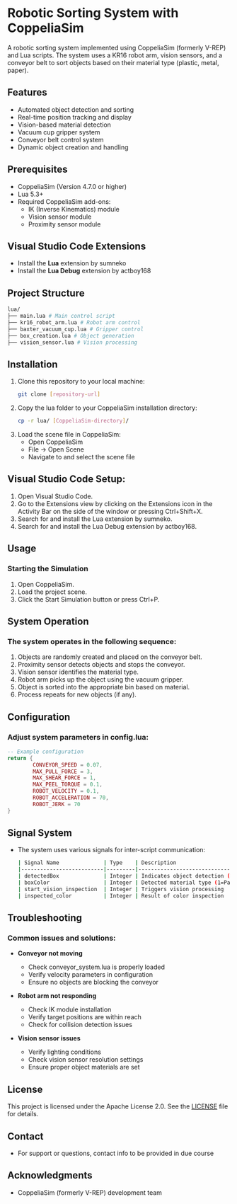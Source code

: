 # Robotic Sorting System with CoppeliaSim

A robotic sorting system implemented using CoppeliaSim (formerly V-REP) and Lua scripts. The system uses a KR16 robot arm, vision sensors, and a conveyor belt to sort objects based on their material type (plastic, metal, paper).

## Features

- Automated object detection and sorting
- Real-time position tracking and display
- Vision-based material detection
- Vacuum cup gripper system
- Conveyor belt control system
- Dynamic object creation and handling

## Prerequisites

- CoppeliaSim (Version 4.7.0 or higher)
- Lua 5.3+
- Required CoppeliaSim add-ons:
    - IK (Inverse Kinematics) module
    - Vision sensor module
    - Proximity sensor module
## Visual Studio Code Extensions

- Install the **Lua** extension by sumneko
- Install the **Lua Debug** extension by actboy168

## Project Structure
```bash
lua/
├── main.lua # Main control script
├── kr16_robot_arm.lua # Robot arm control 
├── baxter_vacuum_cup.lua # Gripper control
├── box_creation.lua # Object generation 
├── vision_sensor.lua # Vision processing

```

## Installation

1. Clone this repository to your local machine:
     ```bash
     git clone [repository-url]
     ```
2. Copy the lua folder to your CoppeliaSim installation directory:
     ```bash
     cp -r lua/ [CoppeliaSim-directory]/
     ```
3. Load the scene file in CoppeliaSim:
     - Open CoppeliaSim
     - File → Open Scene
     - Navigate to and select the scene file

## Visual Studio Code Setup:

1. Open Visual Studio Code.
2. Go to the Extensions view by clicking on the Extensions icon in the Activity Bar on the side of the window or pressing Ctrl+Shift+X.
3. Search for and install the Lua extension by sumneko.
4. Search for and install the Lua Debug extension by actboy168.

## Usage

### Starting the Simulation

1. Open CoppeliaSim.
2. Load the project scene.
3. Click the Start Simulation button or press Ctrl+P.

## System Operation

### The system operates in the following sequence:

1. Objects are randomly created and placed on the conveyor belt.
2. Proximity sensor detects objects and stops the conveyor.
3. Vision sensor identifies the material type.
4. Robot arm picks up the object using the vacuum gripper.
5. Object is sorted into the appropriate bin based on material.
6. Process repeats for new objects (if any).

## Configuration

### Adjust system parameters in config.lua:

```lua
-- Example configuration
return {
        CONVEYOR_SPEED = 0.07,
        MAX_PULL_FORCE = 3,
        MAX_SHEAR_FORCE = 1,
        MAX_PEEL_TORQUE = 0.1,
        ROBOT_VELOCITY = 0.1,
        ROBOT_ACCELERATION = 70,
        ROBOT_JERK = 70
}
```

## Signal System

- The system uses various signals for inter-script communication:
    ```bash
    | Signal Name              | Type    | Description                          |
    |--------------------------|---------|--------------------------------------|
    | detectedBox              | Integer | Indicates object detection (0/1)     |
    | boxColor                 | Integer | Detected material type (1=Paper, 2=Metal, 3=Plastic) |
    | start_vision_inspection  | Integer | Triggers vision processing            |
    | inspected_color          | Integer | Result of color inspection            |
    ```

## Troubleshooting

### Common issues and solutions:

- **Conveyor not moving**
    - Check conveyor_system.lua is properly loaded
    - Verify velocity parameters in configuration
    - Ensure no objects are blocking the conveyor

- **Robot arm not responding**
    - Check IK module installation
    - Verify target positions are within reach
    - Check for collision detection issues

- **Vision sensor issues**
    - Verify lighting conditions
    - Check vision sensor resolution settings
    - Ensure proper object materials are set

## License

This project is licensed under the Apache License 2.0. See the [LICENSE](#file:LICENSE.md-context) file for details.

## Contact
- For support or questions, contact info to be provided in due course

## Acknowledgments
- CoppeliaSim (formerly V-REP) development team
